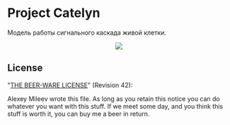 # Project Catelyn
Модель работы сигнального каскада живой клетки.
<p align="center">
	<img src="//habrastorage.org/files/593/7f5/4be/5937f54be6c24479b23e5904d293cb3f.png"/>
</p>

License
-------
"[THE BEER-WARE LICENSE](http://en.wikipedia.org/wiki/Beerware)" (Revision 42):

Alexey Mileev wrote this file. As long as you retain this notice you can do whatever you want with this stuff. If we meet some day, and you think this stuff is worth it, you can buy me a beer in return.

